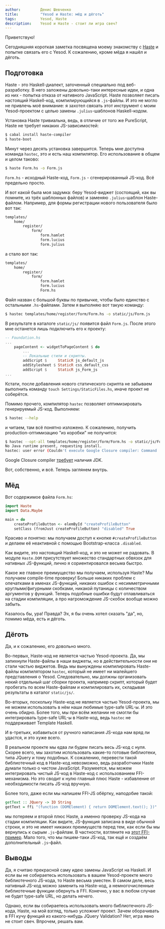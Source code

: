 ```yaml
---
author:         Денис Шевченко
title:          "Yesod и Haste: мёд и дёготь"
tags:           Yesod, Haste
description:    Yesod и Haste - стоит ли игра свеч?
---
```


Приветствую!

Сегодняшняя короткая заметка посвящена моему знакомству с [Haste](http://haste-lang.org/) и попытке связать его с Yesod. К сожалению, кроме мёда я нашёл и дёготь.

## Подготовка

Haste - это Haskell-диалект, заточенный специально под веб-разработку. В него заложены довольно-таки интересные идеи, и одна из них - попытка отказа от нативного JavaScript. Haste позволяет писать настоящий Haskell-код, компилирующийся в `.js`-файлы. И это не могло не привлечь моё внимание: я захотел связать этот инструмент с моим Yesod-проектом с целью замены `.julius`-шаблонов Haskell-кодом.

Установка Haste тривиальна, ведь, в отличие от того же PureScript, Haste не требует никаких JS-зависимостей:

```bash
$ cabal install haste-compiler
$ haste-boot
```

Минут через десять установка завершится. Теперь мне доступна команда `hastec`, это и есть наш компилятор. Его использование в общем и целом таково:

```bash
$ haste Form.hs -o Form.js
```

`Form.hs` - исходный Haste-код, `Form.js` - сгенерированный JS-код. Всё предельно просто.

И вот какой была моя задумка: беру Yesod-виджет (состоящий, как вы помните, из трёх шаблонных файлов) и заменяю `.julius`-шаблон Haste-файлом. Например, для формы регистрации нового пользователя было вот так:

```bash
templates/
    home/
        register/
            form/
                form.hamlet
                form.lucius
                form.julius
```

а стало вот так:

```bash
templates/
    home/
        register/
            form/
                form.hamlet
                form.lucius
                Form.hs

```

Файл назван с большой буквы по привычке, чтобы было единство с остальными `.hs`-файлами. Затем я выполняю вот такую команду:

```bash
$ hastec templates/home/register/form/Form.hs -o static/js/Form.js
```

В результате в каталоге `static/js/` появится файл `Form.js`. После этого мне останется лишь подключить его к проекту:

```haskell
-- Foundation.hs
...
    pageContent <- widgetToPageContent $ do
        ...
        -- Локальные стили и скрипты.
        addScript $     StaticR js_default_js
        addStylesheet $ StaticR css_default_css
        addScript $     StaticR js_Form_js
...
```

Кстати, после добавления нового статического скрипта не забываем выполнить команду `touch Settings/StaticFiles.hs`, иначе проект не соберётся.

Помимо прочего, компилятор `hastec` позволяет оптимизировать генерируемый JS-код. Выполняем:

```bash
$ hastec --help
```

и читаем, там всё понятно изложено. К сожалению, получить production-оптимизацию "из коробки" не получится:

```bash
$ hastec --opt-all templates/home/register/form/Form.hs -o static/js/Form.js
No Java runtime present, requesting install.
hastec: user error (Couldn't execute Google Closure compiler: Command 'java' failed with error  code 1)
```

Google Closure compiler [требует](https://developers.google.com/closure/compiler/faq#sourcemaps) наличия JDK.

Вот, собственно, и всё. Теперь заглянем внутрь.

## Мёд

Вот содержимое файла `Form.hs`:

```haskell
import Haste
import Data.Maybe

main = do
    createProfileButton <- elemById "createProfileButton"
    setClass (fromJust createProfileButton) "disabled" True
```

Красиво и понятно: мы получаем доступ к кнопке `#createProfileButton` и делаем её неактивной с помощью Bootstrap-класса `.disabled`.

Как видите, это настоящий Haskell-код, и это не может не радовать. В модуле `Haste.DOM` присутствует множество стандартных обвязок для нативных JS-функций, лично я сориентировался весьма быстро.

Какое же главное преимущество мы получаем, используя Haste? Мы получаем compile-time проверку! Больше никаких проблем с опечатками в именах JS-функций, никаких ошибок с несимметричными круглыми/фигурными скобками, никакой путаницы с количеством аргументов у функций. Теперь подобные ошибки будут отлавливаться на стадии компиляции, а про нагромождение JS-скобок вообще можно забыть.

Казалось бы, ура! Правда? Эх, я бы очень хотел сказать "да", но, помимо мёда, есть и дёготь.

## Дёготь

Да, и к сожалению, его довольно много.

Во-первых, Haste-код не является частью Yesod-проекта. Да, мы запихнули Haste-файлы в наши виджеты, но в действительности они не стали частью виджетов. Ведь мы вынуждены компилировать Haste-файлы компилятором `hastec`, который не имеет ни малейшего представления о Yesod. Следовательно, мы должны организовать некий отдельный шаг сборки проекта, например скрипт, который будет пробегать по всем Haste-файлам и компилировать их, складывая результаты в каталог `static/js/`.

Во-вторых, поскольку Haste-код не является частью Yesod-проекта, мы не можем использовать в нём наши любимые type-safe URL-ы. И это очень обидно. Более того, мы при всём желании не смогли бы интегрировать type-safe URL-ы в Haste-код, ведь `hastec` не поддерживает Template Haskell.

И в-третьих, избавиться от ручного написания JS-кода нам вряд ли удастся, и это хуже всего.

В реальном проекте мы едва ли будем писать весь JS-код с нуля. Скорее всего, мы захотим использовать какие-то готовые библиотеки, типа JQuery и тому подобных. К сожалению, перевести такой библиотечный код в Haste-код невозможно, ведь разработчики Haste думали только о чистом JavaScript. Разумеется, мы можем интегрировать чистый JS-код в Haste-код с использованием FFI-механизма. Но это сводит к нулю главный плюс Haste - избавление от необходимости писать JS-код вручную.

Более того, даже если мы напишем FFI-JS обёртку, наподобие такой:

```haskell
getText :: JQuery -> IO String
getText = ffi "(function (DOMElement) { return DOMElement.text(); })"
```

мы потеряем и второй плюс Haste, а именно проверку JS-кода на стадии компиляции. Как видите, JS-функция записана в виде обычной строки, и это не имеет никаких преимуществ перед тем, как если бы мы вернулись к сырым `.js`-файлам. В частности, взгляните на [этот FFI-пример](https://github.com/valderman/haste-compiler/tree/master/examples/ffi). Мало того, что мы пишем-таки JS-код, так ещё и создаём дополнительный `.js`-файл.

## Выводы

Да, я считаю прекрасной саму идею замены JavaScript на Haskell. И если вы не собираетесь использовать в вашем Yesod-проекте много библиотечного JS-кода, то Haste весьма уместен. В самом деле, весь нативный JS-код можно заменить на Haste-код, а немногочисленные библиотечные функции обернуть в FFI. Конечно, у вас в любом случае не будет type-safe URL, но делать нечего.

Однако, если вы собираетесь использовать много библиотечного JS-кода, Haste, на мой взгляд, только усложнит проект. Зачем оборачивать в FFI кучу функций из какого-нибудь JQuery Validation? Нет, игра явно не стоит свеч. Впрочем, решать вам.
